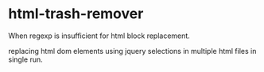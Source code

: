 # html-trash-remover
When regexp is insufficient for html block replacement.

replacing html dom elements using jquery selections in multiple html files in single run.

